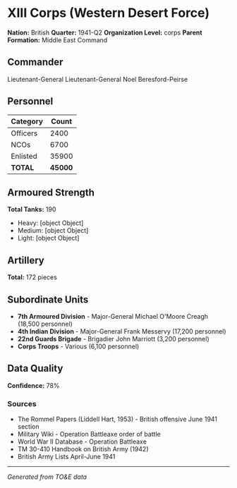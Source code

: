 # XIII Corps (Western Desert Force)

**Nation:** British
**Quarter:** 1941-Q2
**Organization Level:** corps
**Parent Formation:** Middle East Command

## Commander

Lieutenant-General Lieutenant-General Noel Beresford-Peirse

## Personnel

| Category | Count |
|----------|-------|
| Officers | 2400 |
| NCOs | 6700 |
| Enlisted | 35900 |
| **TOTAL** | **45000** |

## Armoured Strength

**Total Tanks:** 190
- Heavy: [object Object]
- Medium: [object Object]
- Light: [object Object]

## Artillery

**Total:** 172 pieces

## Subordinate Units

- **7th Armoured Division** - Major-General Michael O'Moore Creagh (18,500 personnel)
- **4th Indian Division** - Major-General Frank Messervy (17,200 personnel)
- **22nd Guards Brigade** - Brigadier John Marriott (3,200 personnel)
- **Corps Troops** - Various (6,100 personnel)

## Data Quality

**Confidence:** 78%

### Sources

- The Rommel Papers (Liddell Hart, 1953) - British offensive June 1941 section
- Military Wiki - Operation Battleaxe order of battle
- World War II Database - Operation Battleaxe
- TM 30-410 Handbook on British Army (1942)
- British Army Lists April-June 1941

---

*Generated from TO&E data*
